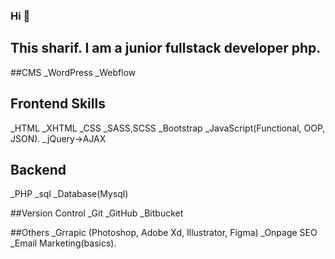 ### Hi 👋
## This sharif. I am a junior fullstack developer php.
##CMS
 _WordPress
 _Webflow
## Frontend Skills
 _HTML
 _XHTML
 _CSS
 _SASS,SCSS
 _Bootstrap
 _JavaScript(Functional, OOP, JSON).
 _jQuery->AJAX

## Backend 
 _PHP
 _sql
 _Database(Mysql)

##Version Control
  _Git
  _GitHub
  _Bitbucket

##Others
  _Grrapic (Photoshop, Adobe Xd, Illustrator, Figma)
  _Onpage SEO
  _Email Marketing(basics).

